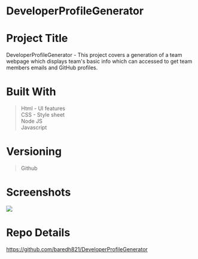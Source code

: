 # DeveloperProfileGenerator

# Project Title
DeveloperProfileGenerator - This project covers a generation of a team webpage which displays team's basic info
which can accessed to get team members emails and GitHub profiles. 

# Built With
>Html - UI features <br>
>CSS - Style sheet <br>
>Node JS<br>
>Javascript<br>


# Versioning 
> Github

# Screenshots

<img src = "./screenshot1.PNG">

# Repo Details 
https://github.com/baredh821/DeveloperProfileGenerator













